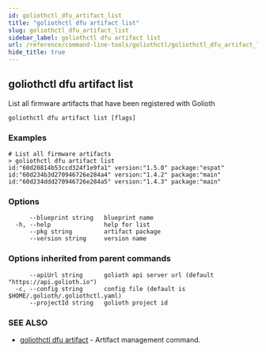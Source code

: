 ```yaml
---
id: goliothctl_dfu_artifact_list
title: "goliothctl dfu artifact list"
slug: goliothctl_dfu_artifact_list
sidebar_label: goliothctl dfu artifact list
url: /reference/command-line-tools/goliothctl/goliothctl_dfu_artifact_list/
hide_title: true
---
```

## goliothctl dfu artifact list

List all firmware artifacts that have been registered with Golioth

```
goliothctl dfu artifact list [flags]
```

### Examples

```
# List all firmware artifacts
> goliothctl dfu artifact list
id:"60d20814b53ccd324f1e9fa1" version:"1.5.0" package:"espat"
id:"60d234b3d270946726e284a4" version:"1.4.2" package:"main"
id:"60d234ddd270946726e284a5" version:"1.4.3" package:"main"
```

### Options

```
      --blueprint string   blueprint name
  -h, --help               help for list
      --pkg string         artifact package
      --version string     version name
```

### Options inherited from parent commands

```
      --apiUrl string      golioth api server url (default "https://api.golioth.io")
  -c, --config string      config file (default is $HOME/.golioth/.goliothctl.yaml)
      --projectId string   golioth project id
```

### SEE ALSO

* [goliothctl dfu artifact](/reference/command-line-tools/goliothctl/goliothctl_dfu_artifact)	 - Artifact management command.

